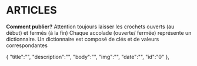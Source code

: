 # ARTICLES 
__Comment publier?__ 
Attention toujours laisser les crochets ouverts (au début) et fermés (à la fin) 
Chaque accolade (ouverte/ fermée) représente un dictionnaire. Un dictionnaire est composé de clés et de valeurs correspondantes 

  {
    "title":"",
    "description":"",
    "body":"",
    "img":"",
    "date":"",
    "id":"0" 
  },
